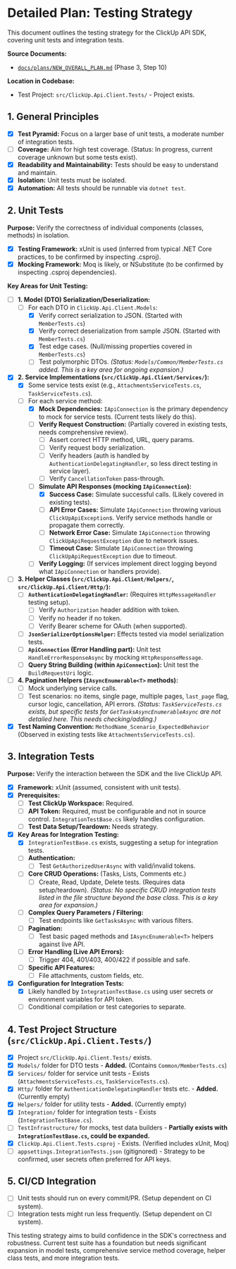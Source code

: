 # Detailed Plan: Testing Strategy

This document outlines the testing strategy for the ClickUp API SDK, covering unit tests and integration tests.

**Source Documents:**
*   [`docs/plans/NEW_OVERALL_PLAN.md`](../NEW_OVERALL_PLAN.md) (Phase 3, Step 10)

**Location in Codebase:**
*   Test Project: `src/ClickUp.Api.Client.Tests/` - Project exists.

## 1. General Principles

- [x] **Test Pyramid:** Focus on a larger base of unit tests, a moderate number of integration tests.
- [ ] **Coverage:** Aim for high test coverage. (Status: In progress, current coverage unknown but some tests exist).
- [x] **Readability and Maintainability:** Tests should be easy to understand and maintain.
- [x] **Isolation:** Unit tests must be isolated.
- [x] **Automation:** All tests should be runnable via `dotnet test`.

## 2. Unit Tests

**Purpose:** Verify the correctness of individual components (classes, methods) in isolation.

- [x] **Testing Framework:** xUnit is used (inferred from typical .NET Core practices, to be confirmed by inspecting .csproj).
- [x] **Mocking Framework:** Moq is likely, or NSubstitute (to be confirmed by inspecting .csproj dependencies).

**Key Areas for Unit Testing:**

- [ ] **1. Model (DTO) Serialization/Deserialization:**
    - [ ] For each DTO in `ClickUp.Api.Client.Models`:
        - [x] Verify correct serialization to JSON. (Started with `MemberTests.cs`)
        - [x] Verify correct deserialization from sample JSON. (Started with `MemberTests.cs`)
        - [x] Test edge cases. (Null/missing properties covered in `MemberTests.cs`)
        - [ ] Test polymorphic DTOs.
    *(Status: `Models/Common/MemberTests.cs` added. This is a key area for ongoing expansion.)*

- [x] **2. Service Implementations (`src/ClickUp.Api.Client/Services/`):**
    - [x] Some service tests exist (e.g., `AttachmentsServiceTests.cs`, `TaskServiceTests.cs`).
    - [ ] For each service method:
        - [x] **Mock Dependencies:** `IApiConnection` is the primary dependency to mock for service tests. (Current tests likely do this).
        - [ ] **Verify Request Construction:** (Partially covered in existing tests, needs comprehensive review).
            - [ ] Assert correct HTTP method, URL, query params.
            - [ ] Verify request body serialization.
            - [ ] Verify headers (auth is handled by `AuthenticationDelegatingHandler`, so less direct testing in service layer).
            - [ ] Verify `CancellationToken` pass-through.
        - [ ] **Simulate API Responses (mocking `IApiConnection`):**
            - [x] **Success Case:** Simulate successful calls. (Likely covered in existing tests).
            - [ ] **API Error Cases:** Simulate `IApiConnection` throwing various `ClickUpApiException`s. Verify service methods handle or propagate them correctly.
            - [ ] **Network Error Case:** Simulate `IApiConnection` throwing `ClickUpApiRequestException` due to network issues.
            - [ ] **Timeout Case:** Simulate `IApiConnection` throwing `ClickUpApiRequestException` due to timeout.
        - [ ] **Verify Logging:** (If services implement direct logging beyond what `IApiConnection` or handlers provide).

- [ ] **3. Helper Classes (`src/ClickUp.Api.Client/Helpers/`, `src/ClickUp.Api.Client/Http/`):**
    - [ ] **`AuthenticationDelegatingHandler`:** (Requires `HttpMessageHandler` testing setup).
        - [ ] Verify `Authorization` header addition with token.
        - [ ] Verify no header if no token.
        - [ ] Verify Bearer scheme for OAuth (when supported).
    - [ ] **`JsonSerializerOptionsHelper`:** Effects tested via model serialization tests.
    - [ ] **`ApiConnection` (Error Handling part):** Unit test `HandleErrorResponseAsync` by mocking `HttpResponseMessage`.
    - [ ] **Query String Building (within `ApiConnection`):** Unit test the `BuildRequestUri` logic.

- [ ] **4. Pagination Helpers (`IAsyncEnumerable<T>` methods):**
    - [ ] Mock underlying service calls.
    - [ ] Test scenarios: no items, single page, multiple pages, `last_page` flag, cursor logic, cancellation, API errors.
    *(Status: `TaskServiceTests.cs` exists, but specific tests for `GetTasksAsyncEnumerableAsync` are not detailed here. This needs checking/adding.)*

- [x] **Test Naming Convention:** `MethodName_Scenario_ExpectedBehavior` (Observed in existing tests like `AttachmentsServiceTests.cs`).

## 3. Integration Tests

**Purpose:** Verify the interaction between the SDK and the live ClickUp API.

- [x] **Framework:** xUnit (assumed, consistent with unit tests).
- [x] **Prerequisites:**
    - [ ] **Test ClickUp Workspace:** Required.
    - [ ] **API Token:** Required, must be configurable and not in source control. `IntegrationTestBase.cs` likely handles configuration.
    - [ ] **Test Data Setup/Teardown:** Needs strategy.

- [x] **Key Areas for Integration Testing:**
    - [x] `IntegrationTestBase.cs` exists, suggesting a setup for integration tests.
    - [ ] **Authentication:**
        - [ ] Test `GetAuthorizedUserAsync` with valid/invalid tokens.
    - [ ] **Core CRUD Operations:** (Tasks, Lists, Comments etc.)
        - [ ] Create, Read, Update, Delete tests. (Requires data setup/teardown).
        *(Status: No specific CRUD integration tests listed in the file structure beyond the base class. This is a key area for expansion.)*
    - [ ] **Complex Query Parameters / Filtering:**
        - [ ] Test endpoints like `GetTasksAsync` with various filters.
    - [ ] **Pagination:**
        - [ ] Test basic paged methods and `IAsyncEnumerable<T>` helpers against live API.
    - [ ] **Error Handling (Live API Errors):**
        - [ ] Trigger 404, 401/403, 400/422 if possible and safe.
    - [ ] **Specific API Features:**
        - [ ] File attachments, custom fields, etc.

- [x] **Configuration for Integration Tests:**
    - [x] Likely handled by `IntegrationTestBase.cs` using user secrets or environment variables for API token.
    - [ ] Conditional compilation or test categories to separate.

## 4. Test Project Structure (`src/ClickUp.Api.Client.Tests/`)

- [x] Project `src/ClickUp.Api.Client.Tests/` exists.
- [x] `Models/` folder for DTO tests - **Added.** (Contains `Common/MemberTests.cs`)
- [x] `Services/` folder for service unit tests - Exists (`AttachmentsServiceTests.cs`, `TaskServiceTests.cs`).
- [x] `Http/` folder for `AuthenticationDelegatingHandler` tests etc. - **Added.** (Currently empty)
- [x] `Helpers/` folder for utility tests - **Added.** (Currently empty)
- [x] `Integration/` folder for integration tests - Exists (`IntegrationTestBase.cs`).
- [ ] `TestInfrastructure/` for mocks, test data builders - **Partially exists with `IntegrationTestBase.cs`, could be expanded.**
- [x] `ClickUp.Api.Client.Tests.csproj` - Exists. (Verified includes xUnit, Moq)
- [ ] `appsettings.IntegrationTests.json` (gitignored) - Strategy to be confirmed, user secrets often preferred for API keys.

## 5. CI/CD Integration
- [ ] Unit tests should run on every commit/PR. (Setup dependent on CI system).
- [ ] Integration tests might run less frequently. (Setup dependent on CI system).

This testing strategy aims to build confidence in the SDK's correctness and robustness. Current test suite has a foundation but needs significant expansion in model tests, comprehensive service method coverage, helper class tests, and more integration tests.
```
```
